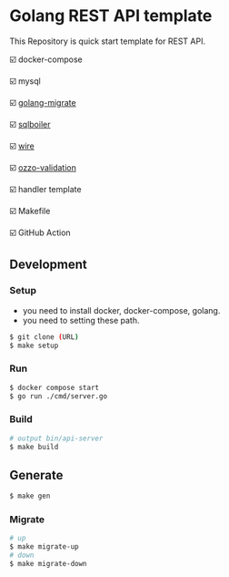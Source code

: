 # Golang REST API template
This Repository is quick start template for REST API.

☑️ docker-compose

☑️ mysql

☑️ [golang-migrate](https://github.com/golang-migrate/migrate)

☑️ [sqlboiler](https://github.com/volatiletech/sqlboiler)

☑️ [wire](https://github.com/google/wire)

☑️ [ozzo-validation](https://github.com/go-ozzo/ozzo-validation)

☑️ handler template

☑️ Makefile

☑️ GitHub Action

## Development
### Setup
- you need to install docker, docker-compose, golang.
- you need to setting these path.
```sh
$ git clone (URL)
$ make setup
```

### Run
```sh
$ docker compose start
$ go run ./cmd/server.go
```

### Build
```sh
# output bin/api-server
$ make build
```

## Generate
```sh
$ make gen
```

### Migrate
```sh
# up
$ make migrate-up
# down
$ make migrate-down
```
